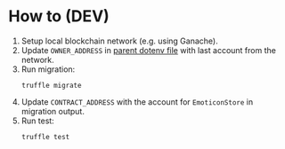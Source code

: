 # How to (DEV)

1. Setup local blockchain network (e.g. using Ganache).
2. Update `OWNER_ADDRESS` in [parent dotenv file](../.env) with last account from the network.
2. Run migration:
    ```
    truffle migrate
    ```
2. Update `CONTRACT_ADDRESS` with the account for `EmoticonStore` in migration output.
2. Run test:
    ```
    truffle test
    ```
